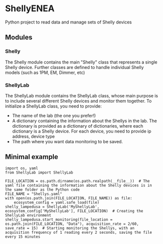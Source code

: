 # ShellyENEA
Python project to read data and manage sets of Shelly devices

## Modules

### Shelly
The Shelly module contains the main "Shelly" class that represents a single Shelly device. Further classes are defined to handle individual Shelly models (such as 1PM, EM, Dimmer, etc)

### ShellyLab
The ShellyLab module contains the ShellyLab class, whose main purpose is to include several different Shelly devices and monitor them together. 
To initialize a ShellyLab class, you need to provide:
- The name of the lab (the one you prefer!)
- A dictionary containing the information about the Shellys in the lab. The dictionary is provided as a dictionary of dictionaries, where each dictionary is a Shelly device. For each device, you need to provide ip address, device type
- The path where you want data monitoring to be saved.

## Minimal example
```
import os, yaml
from ShellyLab import ShellyLab

FILE_LOCATION = os.path.dirname(os.path.realpath(__file__))  # The yaml file containing the information about the Shelly devices is in the same folder as the Python code
FILE_NAME = "Shellys.yaml" 
with open(os.path.join(FILE_LOCATION, FILE_NAME)) as file:
    ecosystem_config = yaml.safe_load(file)
shelly_lampedusa = ShellyLab('MyShellyLab', ecosystem_config['MyShellyLab'], FILE_LOCATION)  # Creating the ShellyLab environment
shelly_lampedusa.start_monitoring(file_location = os.path.join(FILE_LOCATION, "Data"), acquisition_rate = 2/60, save_rate = 15)  # Starting monitoring the Shellys, with an acquisition frequency of 1 reading every 2 seconds, saving the file every 15 minutes
```
